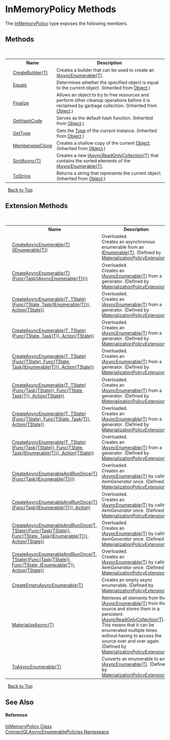 # InMemoryPolicy Methods
 

The <a href="T_ConnectQl_AsyncEnumerablePolicies_InMemoryPolicy">InMemoryPolicy</a> type exposes the following members.


## Methods
&nbsp;<table><tr><th></th><th>Name</th><th>Description</th></tr><tr><td>![Public method](media/pubmethod.gif "Public method")</td><td><a href="M_ConnectQl_AsyncEnumerablePolicies_InMemoryPolicy_CreateBuilder__1">CreateBuilder(T)</a></td><td>
Creates a builder that can be used to create an <a href="T_ConnectQl_AsyncEnumerables_IAsyncEnumerable_1">IAsyncEnumerable(T)</a>.</td></tr><tr><td>![Public method](media/pubmethod.gif "Public method")</td><td><a href="http://msdn2.microsoft.com/en-us/library/bsc2ak47" target="_blank">Equals</a></td><td>
Determines whether the specified object is equal to the current object.
 (Inherited from <a href="http://msdn2.microsoft.com/en-us/library/e5kfa45b" target="_blank">Object</a>.)</td></tr><tr><td>![Protected method](media/protmethod.gif "Protected method")</td><td><a href="http://msdn2.microsoft.com/en-us/library/4k87zsw7" target="_blank">Finalize</a></td><td>
Allows an object to try to free resources and perform other cleanup operations before it is reclaimed by garbage collection.
 (Inherited from <a href="http://msdn2.microsoft.com/en-us/library/e5kfa45b" target="_blank">Object</a>.)</td></tr><tr><td>![Public method](media/pubmethod.gif "Public method")</td><td><a href="http://msdn2.microsoft.com/en-us/library/zdee4b3y" target="_blank">GetHashCode</a></td><td>
Serves as the default hash function.
 (Inherited from <a href="http://msdn2.microsoft.com/en-us/library/e5kfa45b" target="_blank">Object</a>.)</td></tr><tr><td>![Public method](media/pubmethod.gif "Public method")</td><td><a href="http://msdn2.microsoft.com/en-us/library/dfwy45w9" target="_blank">GetType</a></td><td>
Gets the <a href="http://msdn2.microsoft.com/en-us/library/42892f65" target="_blank">Type</a> of the current instance.
 (Inherited from <a href="http://msdn2.microsoft.com/en-us/library/e5kfa45b" target="_blank">Object</a>.)</td></tr><tr><td>![Protected method](media/protmethod.gif "Protected method")</td><td><a href="http://msdn2.microsoft.com/en-us/library/57ctke0a" target="_blank">MemberwiseClone</a></td><td>
Creates a shallow copy of the current <a href="http://msdn2.microsoft.com/en-us/library/e5kfa45b" target="_blank">Object</a>.
 (Inherited from <a href="http://msdn2.microsoft.com/en-us/library/e5kfa45b" target="_blank">Object</a>.)</td></tr><tr><td>![Public method](media/pubmethod.gif "Public method")</td><td><a href="M_ConnectQl_AsyncEnumerablePolicies_InMemoryPolicy_SortAsync__1">SortAsync(T)</a></td><td>
Creates a new <a href="T_ConnectQl_AsyncEnumerables_IAsyncReadOnlyCollection_1">IAsyncReadOnlyCollection(T)</a> that contains the sorted elements of the <a href="T_ConnectQl_AsyncEnumerables_IAsyncEnumerable_1">IAsyncEnumerable(T)</a>.</td></tr><tr><td>![Public method](media/pubmethod.gif "Public method")</td><td><a href="http://msdn2.microsoft.com/en-us/library/7bxwbwt2" target="_blank">ToString</a></td><td>
Returns a string that represents the current object.
 (Inherited from <a href="http://msdn2.microsoft.com/en-us/library/e5kfa45b" target="_blank">Object</a>.)</td></tr></table>&nbsp;
<a href="#inmemorypolicy-methods">Back to Top</a>

## Extension Methods
&nbsp;<table><tr><th></th><th>Name</th><th>Description</th></tr><tr><td>![Public Extension Method](media/pubextension.gif "Public Extension Method")</td><td><a href="M_ConnectQl_AsyncEnumerablePolicies_MaterializationPolicyExtensions_CreateAsyncEnumerable__1">CreateAsyncEnumerable(T)(IEnumerable(T))</a></td><td>Overloaded.  
Creates an asynchronous enumerable from an <a href="http://msdn2.microsoft.com/en-us/library/9eekhta0" target="_blank">IEnumerable(T)</a>.
 (Defined by <a href="T_ConnectQl_AsyncEnumerablePolicies_MaterializationPolicyExtensions">MaterializationPolicyExtensions</a>.)</td></tr><tr><td>![Public Extension Method](media/pubextension.gif "Public Extension Method")</td><td><a href="M_ConnectQl_AsyncEnumerablePolicies_MaterializationPolicyExtensions_CreateAsyncEnumerable__1_1">CreateAsyncEnumerable(T)(Func(Task(IAsyncEnumerable(T))))</a></td><td>Overloaded.  
Creates an <a href="T_ConnectQl_AsyncEnumerables_IAsyncEnumerable_1">IAsyncEnumerable(T)</a> from a generator.
 (Defined by <a href="T_ConnectQl_AsyncEnumerablePolicies_MaterializationPolicyExtensions">MaterializationPolicyExtensions</a>.)</td></tr><tr><td>![Public Extension Method](media/pubextension.gif "Public Extension Method")</td><td><a href="M_ConnectQl_AsyncEnumerablePolicies_MaterializationPolicyExtensions_CreateAsyncEnumerable__2_4">CreateAsyncEnumerable(T, TState)(Func(TState, Task(IEnumerable(T))), Action(TState))</a></td><td>Overloaded.  
Creates an <a href="T_ConnectQl_AsyncEnumerables_IAsyncEnumerable_1">IAsyncEnumerable(T)</a> from a generator.
 (Defined by <a href="T_ConnectQl_AsyncEnumerablePolicies_MaterializationPolicyExtensions">MaterializationPolicyExtensions</a>.)</td></tr><tr><td>![Public Extension Method](media/pubextension.gif "Public Extension Method")</td><td><a href="M_ConnectQl_AsyncEnumerablePolicies_MaterializationPolicyExtensions_CreateAsyncEnumerable__2_5">CreateAsyncEnumerable(T, TState)(Func(TState, Task(T)), Action(TState))</a></td><td>Overloaded.  
Creates an <a href="T_ConnectQl_AsyncEnumerables_IAsyncEnumerable_1">IAsyncEnumerable(T)</a> from a generator.
 (Defined by <a href="T_ConnectQl_AsyncEnumerablePolicies_MaterializationPolicyExtensions">MaterializationPolicyExtensions</a>.)</td></tr><tr><td>![Public Extension Method](media/pubextension.gif "Public Extension Method")</td><td><a href="M_ConnectQl_AsyncEnumerablePolicies_MaterializationPolicyExtensions_CreateAsyncEnumerable__2_2">CreateAsyncEnumerable(T, TState)(Func(TState), Func(TState, Task(IEnumerable(T))), Action(TState))</a></td><td>Overloaded.  
Creates an <a href="T_ConnectQl_AsyncEnumerables_IAsyncEnumerable_1">IAsyncEnumerable(T)</a> from a generator.
 (Defined by <a href="T_ConnectQl_AsyncEnumerablePolicies_MaterializationPolicyExtensions">MaterializationPolicyExtensions</a>.)</td></tr><tr><td>![Public Extension Method](media/pubextension.gif "Public Extension Method")</td><td><a href="M_ConnectQl_AsyncEnumerablePolicies_MaterializationPolicyExtensions_CreateAsyncEnumerable__2_1">CreateAsyncEnumerable(T, TState)(Func(Task(TState)), Func(TState, Task(T)), Action(TState))</a></td><td>Overloaded.  
Creates an <a href="T_ConnectQl_AsyncEnumerables_IAsyncEnumerable_1">IAsyncEnumerable(T)</a> from a generator.
 (Defined by <a href="T_ConnectQl_AsyncEnumerablePolicies_MaterializationPolicyExtensions">MaterializationPolicyExtensions</a>.)</td></tr><tr><td>![Public Extension Method](media/pubextension.gif "Public Extension Method")</td><td><a href="M_ConnectQl_AsyncEnumerablePolicies_MaterializationPolicyExtensions_CreateAsyncEnumerable__2_3">CreateAsyncEnumerable(T, TState)(Func(TState), Func(TState, Task(T)), Action(TState))</a></td><td>Overloaded.  
Creates an <a href="T_ConnectQl_AsyncEnumerables_IAsyncEnumerable_1">IAsyncEnumerable(T)</a> from a generator.
 (Defined by <a href="T_ConnectQl_AsyncEnumerablePolicies_MaterializationPolicyExtensions">MaterializationPolicyExtensions</a>.)</td></tr><tr><td>![Public Extension Method](media/pubextension.gif "Public Extension Method")</td><td><a href="M_ConnectQl_AsyncEnumerablePolicies_MaterializationPolicyExtensions_CreateAsyncEnumerable__2">CreateAsyncEnumerable(T, TState)(Func(Task(TState)), Func(TState, Task(IEnumerable(T))), Action(TState))</a></td><td>Overloaded.  
Creates an <a href="T_ConnectQl_AsyncEnumerables_IAsyncEnumerable_1">IAsyncEnumerable(T)</a> from a generator.
 (Defined by <a href="T_ConnectQl_AsyncEnumerablePolicies_MaterializationPolicyExtensions">MaterializationPolicyExtensions</a>.)</td></tr><tr><td>![Public Extension Method](media/pubextension.gif "Public Extension Method")</td><td><a href="M_ConnectQl_AsyncEnumerablePolicies_MaterializationPolicyExtensions_CreateAsyncEnumerableAndRunOnce__1">CreateAsyncEnumerableAndRunOnce(T)(Func(Task(IEnumerable(T))))</a></td><td>Overloaded.  
Creates an <a href="T_ConnectQl_AsyncEnumerables_IAsyncEnumerable_1">IAsyncEnumerable(T)</a> by calling *itemGenerator* once.
 (Defined by <a href="T_ConnectQl_AsyncEnumerablePolicies_MaterializationPolicyExtensions">MaterializationPolicyExtensions</a>.)</td></tr><tr><td>![Public Extension Method](media/pubextension.gif "Public Extension Method")</td><td><a href="M_ConnectQl_AsyncEnumerablePolicies_MaterializationPolicyExtensions_CreateAsyncEnumerableAndRunOnce__1_1">CreateAsyncEnumerableAndRunOnce(T)(Func(Task(IEnumerable(T))), Action)</a></td><td>Overloaded.  
Creates an <a href="T_ConnectQl_AsyncEnumerables_IAsyncEnumerable_1">IAsyncEnumerable(T)</a> by calling *itemGenerator* once.
 (Defined by <a href="T_ConnectQl_AsyncEnumerablePolicies_MaterializationPolicyExtensions">MaterializationPolicyExtensions</a>.)</td></tr><tr><td>![Public Extension Method](media/pubextension.gif "Public Extension Method")</td><td><a href="M_ConnectQl_AsyncEnumerablePolicies_MaterializationPolicyExtensions_CreateAsyncEnumerableAndRunOnce__2_1">CreateAsyncEnumerableAndRunOnce(T, TState)(Func(Task(TState)), Func(TState, Task(IEnumerable(T))), Action(TState))</a></td><td>Overloaded.  
Creates an <a href="T_ConnectQl_AsyncEnumerables_IAsyncEnumerable_1">IAsyncEnumerable(T)</a> by calling *itemGenerator* once.
 (Defined by <a href="T_ConnectQl_AsyncEnumerablePolicies_MaterializationPolicyExtensions">MaterializationPolicyExtensions</a>.)</td></tr><tr><td>![Public Extension Method](media/pubextension.gif "Public Extension Method")</td><td><a href="M_ConnectQl_AsyncEnumerablePolicies_MaterializationPolicyExtensions_CreateAsyncEnumerableAndRunOnce__2">CreateAsyncEnumerableAndRunOnce(T, TState)(Func(Task(TState)), Func(TState, IEnumerable(T)), Action(TState))</a></td><td>Overloaded.  
Creates an <a href="T_ConnectQl_AsyncEnumerables_IAsyncEnumerable_1">IAsyncEnumerable(T)</a> by calling *itemGenerator* once.
 (Defined by <a href="T_ConnectQl_AsyncEnumerablePolicies_MaterializationPolicyExtensions">MaterializationPolicyExtensions</a>.)</td></tr><tr><td>![Public Extension Method](media/pubextension.gif "Public Extension Method")</td><td><a href="M_ConnectQl_AsyncEnumerablePolicies_MaterializationPolicyExtensions_CreateEmptyAsyncEnumerable__1">CreateEmptyAsyncEnumerable(T)</a></td><td>
Creates an empty async enumerable.
 (Defined by <a href="T_ConnectQl_AsyncEnumerablePolicies_MaterializationPolicyExtensions">MaterializationPolicyExtensions</a>.)</td></tr><tr><td>![Public Extension Method](media/pubextension.gif "Public Extension Method")</td><td><a href="M_ConnectQl_AsyncEnumerablePolicies_MaterializationPolicyExtensions_MaterializeAsync__1">MaterializeAsync(T)</a></td><td>
Retrieves all elements from the <a href="T_ConnectQl_AsyncEnumerables_IAsyncEnumerable_1">IAsyncEnumerable(T)</a> from the source and stores them in a persistent <a href="T_ConnectQl_AsyncEnumerables_IAsyncReadOnlyCollection_1">IAsyncReadOnlyCollection(T)</a>. This means that it can be enumerated multiple times without having to access the source over and over again.
 (Defined by <a href="T_ConnectQl_AsyncEnumerablePolicies_MaterializationPolicyExtensions">MaterializationPolicyExtensions</a>.)</td></tr><tr><td>![Public Extension Method](media/pubextension.gif "Public Extension Method")</td><td><a href="M_ConnectQl_AsyncEnumerablePolicies_MaterializationPolicyExtensions_ToAsyncEnumerable__1">ToAsyncEnumerable(T)</a></td><td>
Converts an enumerable to an <a href="T_ConnectQl_AsyncEnumerables_IAsyncEnumerable_1">IAsyncEnumerable(T)</a>.
 (Defined by <a href="T_ConnectQl_AsyncEnumerablePolicies_MaterializationPolicyExtensions">MaterializationPolicyExtensions</a>.)</td></tr></table>&nbsp;
<a href="#inmemorypolicy-methods">Back to Top</a>

## See Also


#### Reference
<a href="T_ConnectQl_AsyncEnumerablePolicies_InMemoryPolicy">InMemoryPolicy Class</a><br /><a href="N_ConnectQl_AsyncEnumerablePolicies">ConnectQl.AsyncEnumerablePolicies Namespace</a><br />